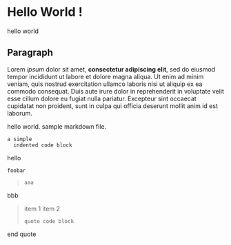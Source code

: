 # He**llo W**orld **!**

hello world

## Paragraph
Lorem *ipsum* dolor sit amet, **consectetur adipiscing elit**, sed do eiusmod tempor incididunt ut labore et dolore magna aliqua. Ut enim ad minim veniam, quis nostrud exercitation ullamco laboris nisi ut aliquip ex ea commodo consequat. Duis aute irure dolor in reprehenderit in voluptate velit esse cillum dolore eu fugiat nulla pariatur. Excepteur sint occaecat cupidatat non proident, sunt in culpa qui officia deserunt mollit anim id est laborum.

hello world.
sample markdown file.

    a simple
      indented code block

hello

```
foobar
```

> ```
> aaa
bbb

> item 1 
> item 2 
> ```
> quote code block
> ```
end quote
